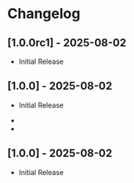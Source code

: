 # Changelog

## [1.0.0rc1] - 2025-08-02

- Initial Release



## [1.0.0] - 2025-08-02

- Initial Release

-

-



## [1.0.0] - 2025-08-02

- Initial Release


